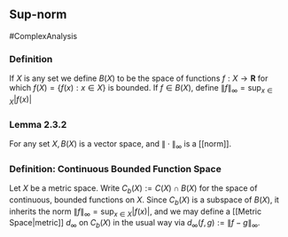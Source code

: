 ## Sup-norm
#ComplexAnalysis 

### Definition
If $X$ is any set we define $B(X)$ to be the space of functions $f: X \rightarrow \mathbf{R}$ for which $f(X)=\{f(x): x \in X\}$ is bounded. If $f \in B(X)$, define $\|f\|_{\infty}=\sup _{x \in X}|f(x)|$

### Lemma 2.3.2
For any set $X, B(X)$ is a vector space, and $\|\cdot\|_{\infty}$ is a [[norm]].

### Definition: Continuous Bounded Function Space
Let $X$ be a metric space. Write $C_{b}(X):=C(X) \cap B(X)$ for the space of continuous, bounded functions on $X$. Since $C_{b}(X)$ is a subspace of $B(X)$, it inherits the norm $\|f\|_{\infty}=\sup _{x \in X}|f(x)|$, and we may define a [[Metric Space|metric]] $d_{\infty}$ on $C_{b}(X)$ in the usual way via $d_{\infty}(f, g):=\|f-g\|_{\infty}$.